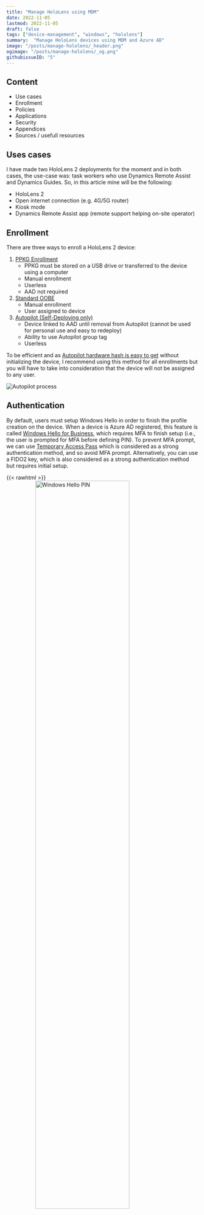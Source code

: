 ```yaml
---
title: "Manage HoloLens using MDM"
date: 2022-11-05
lastmod: 2022-11-05
draft: false
tags: ["device-management", "windows", "hololens"]
summary:  "Manage HoloLens devices using MDM and Azure AD"
image: "/posts/manage-hololens/_header.png"
ogimage: "/posts/manage-hololens/_og.png"
githubissueID: "5"
---
```

## Content
* Use cases
* Enrollment
* Policies
* Applications
* Security
* Appendices
* Sources / usefull resources

## Uses cases

I have made two HoloLens 2 deployments for the moment and in both cases, the use-case was: task workers who use Dynamics Remote Assist and Dynamics Guides. So, in this article mine will be the following:
* HoloLens 2
* Open internet connection (e.g. 4G/5G router)
* Kiosk mode
* Dynamics Remote Assist app (remote support helping on-site operator)


## Enrollment

There are three ways to enroll a HoloLens 2 device:

1. [PPKG Enrollment](https://docs.microsoft.com/en-us/hololens/hololens-provisioning)
    * PPKG must be stored on a USB drive or transferred to the device using a computer
    * Manual enrollment
    * Userless
    * AAD not required
2. [Standard OOBE](https://docs.microsoft.com/en-us/windows-hardware/customize/desktop/customize-oobe)
    * Manual enrollment
    * User assigned to device
3. [Autopilot (Self-Deploying only)](https://docs.microsoft.com/en-us/mem/autopilot/self-deploying)
    * Device linked to AAD until removal from Autopilot (cannot be used for personal use and easy to redeploy)
    * Ability to use Autopilot group tag
    * Userless

To be efficient and as [Autopilot hardware hash is easy to get](https://docs.microsoft.com/en-us/hololens/hololens2-autopilot#obtain-hardware-hash) without initializing the device, I recommend using this method for all enrollments but you will have to take into consideration that the device will not be assigned to any user.


![Autopilot process](/posts/manage-hololens/autopilot-process.drawio.png)


## Authentication

By default, users must setup Windows Hello in order to finish the profile creation on the device. When a device is Azure AD registered, this feature is called [Windows Hello for Business](https://learn.microsoft.com/en-us/windows/security/identity-protection/hello-for-business/hello-overview), which requires MFA to finish setup (i.e., the user is prompted for MFA before defining PIN). To prevent MFA prompt, we can use [Temporary Access Pass](https://learn.microsoft.com/en-us/azure/active-directory/authentication/howto-authentication-temporary-access-pass) which is considered as a strong authentication method, and so avoid MFA prompt. Alternatively, you can use a FIDO2 key, which is also considered as a strong authentication method but requires initial setup.

{{< rawhtml >}}
    <img alt="Windows Hello PIN" src="/posts/manage-hololens/windows-hello-pin.png" style="display:block;width:70%;margin:auto;">
{{< /rawhtml >}}

## Policies

Using Policies CSP is the only way to manage HoloLens 2 devices (you cannot use PowerShell or GPO), the supported ones are listed [here](https://learn.microsoft.com/en-us/windows/client-management/mdm/policies-in-policy-csp-supported-by-hololens2), but be aware that some CSPs are also compatible even if they are not listed (e.g., Edge CSP). 


## Applications

Only [Universal Windows Platform (UWP)](https://learn.microsoft.com/en-us/windows/uwp/get-started/universal-application-platform-guide) apps can be installed on Windows Holographics, and for the moment there is no app catalog in leading UEM solutions that support HoloLens.

### Public apps

At the time of writing this article, Microsoft Store for Business is the only public source available and it will be [retired in the first quarter of 2023](https://techcommunity.microsoft.com/t5/windows-it-pro-blog/evolving-the-microsoft-store-for-business-and-education/ba-p/2569423) so a new solution will be available ([Windows Package Manager](https://learn.microsoft.com/en-us/windows/package-manager/) will be available for the desktop Windows version).

### Private apps

Private apps can be uploaded directly to UEM solution, apps must meet. If you want to get the AUMID of an app, you can follow the procedure in the appendices.

## Security

### Overview

HoloLens devices have standard built-in security feature like BitLocker and Code Integrity. Each device include a TPM chip to secure identity and data. All security informations can be found [here](https://learn.microsoft.com/en-us/hololens/security-overview).

### Kiosk

You can create a kiosk mode for HoloLens devices using [``AssignedAccess`` CSP](https://learn.microsoft.com/en-us/windows/client-management/mdm/assignedaccess-csp).


OMA-URI : ``./Device/Vendor/MSFT/AssignedAccess/Configuration``

Value   : ``xml string (see example in the appendices)``

{{< rawhtml >}}
    <img alt="HoloLens 2 Kiosk" src="/posts/manage-hololens/hololens-kiosk.png" style="display:block;width:40%;margin:auto;">
{{< /rawhtml >}}

Kiosk specifications:
* Experience similar to the standard Start Menu
* Multi app kiosk
* Add app by AUMID
* Applied only to specified AAD groups with ability to create multiple profiles (⚠ if not applicable, the user has the standard experience)
* Apps which are not allowed can be run if called from another apps (e.g. you can open MS Store from the OneDrive app by selecting the open-in app option)

Tips:
* Prevent the use of consumer MS Store using [``ApplicationManagement/RequirePrivateStoreOnly`` CSP](https://learn.microsoft.com/fr-fr/windows/client-management/mdm/policy-csp-applicationmanagement#applicationmanagement-requireprivatestoreonly)
* Allow 'Settings' in kiosk and restrict visibility to items using [``Settings/PageVisibilityList`` CSP](https://learn.microsoft.com/en-us/windows/client-management/mdm/policy-csp-settings#settings-pagevisibilitylist)
* Setup group membership cache to allow offline logon using [``MixedReality/AADGroupMembershipCacheValidityInDays`` CSP](https://learn.microsoft.com/en-us/windows/client-management/mdm/policy-csp-mixedreality#mixedreality-aadgroupmembershipcachevalidityindays)
* Disable iris scan using [``PassportForWork/Biometrics/UseBiometrics``](https://learn.microsoft.com/en-us/windows/client-management/mdm/passportforwork-csp)



## Appendices

### Kiosk XML sample

The bellow xml configures a kiosk with the following specifications:

* One profile for user allowed to use HoloLens
* One profile for other users

```xml
<?xml version="1.0" encoding="utf-8" ?>
<AssignedAccessConfiguration
    xmlns="http://schemas.microsoft.com/AssignedAccess/2017/config"
    xmlns:v2="http://schemas.microsoft.com/AssignedAccess/201810/config"
    xmlns:v3="http://schemas.microsoft.com/AssignedAccess/2020/config"
    xmlns:v5="http://schemas.microsoft.com/AssignedAccess/202010/config"
    xmlns:rs5="http://schemas.microsoft.com/AssignedAccess/201810/config"
>
  <Profiles>
    <!--
    In this example, there are 2 different profiles, one for each AAD account. 
    You can create multiple profiles as shown below, however please ensure their Id is unique and is referenced correctly in configs as desired.
    -->
    <Profile Id="{8739C257-184F-45DD-8657-C235819172A3}">
      <AllAppsList>
        <AllowedApps>
          <!--
            TODO:
            1. Add AUMIDs of app(s) you want displayed in start menu. See examples below.
            2. Specify rs5:AutoLaunch="true" only for 1 app. If automatic launch not desired, remove this attribute.
            -->
          <!-- Camera -->
          <App AppUserModelId="HoloCamera_cw5n1h2txyewy!HoloCamera" />
          <!-- Device Picker on HoloLens 2 -->
          <App AppUserModelId="Microsoft.Windows.DevicesFlowHost_cw5n1h2txyewy!Microsoft.Windows.DevicesFlowHost" />
          <!-- Dynamics 365 Remote Assist -->
          <App AppUserModelId="Microsoft.MicrosoftRemoteAssist_8wekyb3d8bbwe!Microsoft.RemoteAssist" />
          <!-- File Explorer -->
          <App AppUserModelId="c5e2524a-ea46-4f67-841f-6a9465d9d515_cw5n1h2txyewy!App" />
          <!-- New Microsoft Edge -->
          <App AppUserModelId="Microsoft.MicrosoftEdge.Stable_8wekyb3d8bbwe!MSEDGE" />
          <!-- New Settings -->
          <App AppUserModelId="BAEAEF15-9BAB-47FC-800B-ACECAD2AE94B_cw5n1h2txyewy!App" />
        </AllowedApps>
      </AllAppsList>
      <StartLayout>
        <![CDATA[
            <LayoutModificationTemplate xmlns:defaultlayout="http://schemas.microsoft.com/Start/2014/FullDefaultLayout" xmlns:start="http://schemas.microsoft.com/Start/2014/StartLayout" Version="1" xmlns="http://schemas.microsoft.com/Start/2014/LayoutModification">
            </LayoutModificationTemplate>
        ]]>
      </StartLayout>
      <Taskbar ShowTaskbar="true"/>
    </Profile>
    <Profile Id="{66A75FBE-A9EE-4497-B6B5-A2644A1D3997}">
      <AllAppsList>
        <AllowedApps>
          <!--
            TODO:
            1. Add AUMIDs of app(s) you want displayed in start menu. See examples below.
            2. Specify rs5:AutoLaunch="true" only for 1 app. If automatic launch not desired, remove this attribute.
            -->
            <!-- Empty (at least one is required) -->
            <App AppUserModelId="" />
        </AllowedApps>
      </AllAppsList>
      <StartLayout>
        <![CDATA[
            <LayoutModificationTemplate xmlns:defaultlayout="http://schemas.microsoft.com/Start/2014/FullDefaultLayout" xmlns:start="http://schemas.microsoft.com/Start/2014/StartLayout" Version="1" xmlns="http://schemas.microsoft.com/Start/2014/LayoutModification">
            </LayoutModificationTemplate>
        ]]>
      </StartLayout>
      <Taskbar ShowTaskbar="true"/>
    </Profile>
  </Profiles>
  <Configs>

     <!-- Profile for HoloLens users -->
    <Config>   
      <UserGroup Type="AzureActiveDirectoryGroup" Name="INSERT GROUP ID" />
      <DefaultProfile Id="{8739C257-184F-45DD-8657-C235819172A3}" />
    </Config>

    <!-- Profile for all other users -->
    <Config>
      <UserGroup Type="AzureActiveDirectoryGroup" Name="INSERT GROUP ID" />
      <DefaultProfile Id="{66A75FBE-A9EE-4497-B6B5-A2644A1D3997}" />
    </Config>

  </Configs>
</AssignedAccessConfiguration>
```

### Get app AUMID

1.	Unzip .appx file
2.	Open file AppxManifest.xml
3.	Locate information

    Package Name: ``Package > Identity > Name``

    Publisher: ``Package > Identity > Publisher`` (use script bellow to get the hash)

    Application ID: ``Package > Applications > Application > Id``
4.	Concat data as described below



{{< rawhtml >}}
    <img alt="AUMID format" src="/posts/manage-hololens/aumid-format.png" style="display:block;width:auto;max-width: 100%;margin:auto;">
{{< /rawhtml >}}


{{< rawhtml >}}
<br><u>Note about publisher hash:</u>
{{< /rawhtml >}}

Publisher hash is the result of the following operations on attribute "Publisher" of the node "Identity" from application manifest:
```xml
<Identity Name="Microsoft.UWPAppExample"
          Publisher="CN=Microsoft Corporation"
          Version="1.0.0.0"
          ProcessorArchitecture="x86" />
```
``
Publisher → UTF16 → SHA256 → Take first 40-bits → Encode base32
``

Powershell script (source : [Jeroen de Jong](https://stackoverflow.com/users/13227110/jeroen-de-jong) from [StackOverflow post](https://stackoverflow.com/questions/21568483/how-to-calculate-publisherid-from-publisher)):

```ps1
Function Get-PublisherIdFromPublisher ($Publisher) {
    $EncUTF16LE = [system.Text.Encoding]::Unicode
    $EncSha256 = [System.Security.Cryptography.HashAlgorithm]::Create("SHA256")

    # Convert to UTF16 Little Endian
    $UTF16LE = $EncUTF16LE.GetBytes($Publisher)

    # Calculate SHA256 hash on UTF16LE Byte array. Store first 8 bytes in new Byte Array
    $Bytes = @()
    (($EncSha256.ComputeHasH($UTF16LE))[0..7]) | % { $Bytes += '{0:x2}' -f $_ }

    # Convert Byte Array to Binary string; Adding padding zeros on end to it has 13*5 bytes
    $BytesAsBinaryString = -join $Bytes.ForEach{ [convert]::tostring([convert]::ToByte($_,16),2).padleft(8,'0') }
    $BytesAsBinaryString = $BytesAsBinaryString.PadRight(65,'0')

    # Crockford Base32 encode. Read each 5 bits; convert to decimal. Lookup position in lookup table
    $Coded = $null
    For ($i=0;$i -lt (($BytesAsBinaryString.Length)); $i+=5) {
        $String = "0123456789ABCDEFGHJKMNPQRSTVWXYZ"
        [int]$Int = [convert]::Toint32($BytesAsBinaryString.Substring($i,5),2)
        $Coded += $String.Substring($Int,1)
    }
    Return $Coded.tolower()
}

Get-PublisherIdFromPublisher -Publisher "CN=Microsoft Corporation, O=Microsoft Corporation, L=Redmond, S=Washington, C=US"
```

## Sources / usefull resources
* https://docs.microsoft.com/en-us/hololens/hololens-provisioning
* https://docs.microsoft.com/en-us/hololens/hololens2-autopilot
* https://docs.microsoft.com/en-us/mem/autopilot/self-deploying
* https://docs.microsoft.com/en-us/windows-hardware/customize/desktop/customize-oobe
* https://learn.microsoft.com/en-us/azure/active-directory/authentication/howto-authentication-temporary-access-pass
* https://learn.microsoft.com/en-us/hololens/security-overview
* https://learn.microsoft.com/en-us/windows/client-management/mdm/assignedaccess-csp
* https://learn.microsoft.com/en-us/windows/client-management/mdm/passportforwork-csp
* https://learn.microsoft.com/en-us/windows/client-management/mdm/policies-in-policy-csp-supported-by-hololens2
* https://learn.microsoft.com/en-us/windows/client-management/mdm/policy-csp-mixedreality
* https://learn.microsoft.com/en-us/windows/client-management/mdm/policy-csp-settings
* https://learn.microsoft.com/en-us/windows/package-manager/
* https://learn.microsoft.com/en-us/windows/security/identity-protection/hello-for-business/hello-overview
* https://learn.microsoft.com/en-us/windows/uwp/get-started/universal-application-platform-guide
* https://learn.microsoft.com/fr-fr/windows/client-management/mdm/policy-csp-applicationmanagement
* https://stackoverflow.com/questions/21568483/how-to-calculate-publisherid-from-publisher
* https://techcommunity.microsoft.com/t5/windows-it-pro-blog/evolving-the-microsoft-store-for-business-and-education/ba-p/2569423

